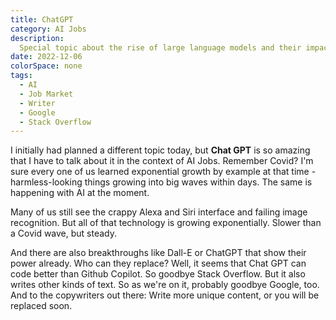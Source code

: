 ```yaml
---
title: ChatGPT
category: AI Jobs
description:
  Special topic about the rise of large language models and their impact
date: 2022-12-06
colorSpace: none
tags:
  - AI
  - Job Market
  - Writer
  - Google
  - Stack Overflow
---
```


I initially had planned a different topic today, but **Chat GPT** is so amazing
that I have to talk about it in the context of AI Jobs. Remember Covid? I'm sure
every one of us learned exponential growth by example at that time -
harmless-looking things growing into big waves within days. The same is
happening with AI at the moment.

Many of us still see the crappy Alexa and Siri interface and failing image
recognition. But all of that technology is growing exponentially. Slower than a
Covid wave, but steady.

And there are also breakthroughs like Dall-E or ChatGPT that show their power
already. Who can they replace? Well, it seems that Chat GPT can code better than
Github Copilot. So goodbye Stack Overflow. But it also writes other kinds of
text. So as we're on it, probably goodbye Google, too. And to the copywriters
out there: Write more unique content, or you will be replaced soon.
